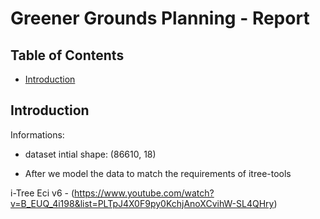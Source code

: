 # Greener Grounds Planning - Report

## Table of Contents

* [Introduction](#introduction)


## Introduction <a name="introduction"></a>



Informations: 
- dataset intial shape: (86610, 18)

- After we model the data to match the requirements of itree-tools


i-Tree Eci v6 - (https://www.youtube.com/watch?v=B_EUQ_4i198&list=PLTpJ4X0F9py0KchjAnoXCvihW-SL4QHry)



